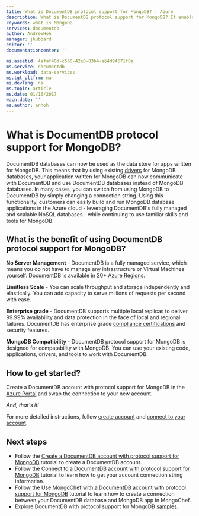 ```yaml
---
title: What is DocumentDB protocol support for MongoDB? | Azure
description: What is DocumentDB protocol support for MongoDB? It enables you to use Azure DocumentDB, a managed cloud-based service, as the data store for apps written for MongoDB.
keywords: what is MongoDB
services: documentdb
author: AndrewHoh
manager: jhubbard
editor: ''
documentationcenter: ''

ms.assetid: 4afaf40d-c560-42e0-83b4-a64d94671f0a
ms.service: documentdb
ms.workload: data-services
ms.tgt_pltfrm: na
ms.devlang: na
ms.topic: article
ms.date: 01/16/2017
wacn.date: ''
ms.author: anhoh
---
```


# What is DocumentDB protocol support for MongoDB?

DocumentDB databases can now be used as the data store for apps written for MongoDB. This means that by using existing [drivers](https://docs.mongodb.org/ecosystem/drivers/) for MongoDB databases, your application written for MongoDB can now communicate with DocumentDB and use DocumentDB databases instead of MongoDB databases. In many cases, you can switch from using MongoDB to DocumentDB by simply changing a connection string. Using this functionality, customers can easily build and run MongoDB database applications in the Azure cloud - leveraging DocumentDB's fully managed and scalable NoSQL databases - while continuing to use familiar skills and tools for MongoDB.

## What is the benefit of using DocumentDB protocol support for MongoDB?
**No Server Management** - DocumentDB is a fully managed service, which means you do not have to manage any infrastructure or Virtual Machines yourself. DocumentDB is available in 20+ [Azure Regions](https://azure.microsoft.com/regions/services/).

**Limitless Scale** - You can scale throughput and storage independently and elastically. You can add capacity to serve millions of requests per second with ease.

**Enterprise grade** - DocumentDB supports multiple local replicas to deliver 99.99% availability and data protection in the face of local and regional failures. DocumentDB has enterprise grade [compliance certifications](https://www.microsoft.com/trustcenter) and security features. 

**MongoDB Compatibility** - DocumentDB protocol support for MongoDB is designed for compatability with MongoDB. You can use your existing code, applications, drivers, and tools to work with DocumentDB. 

## How to get started?
Create a DocumentDB account with protocol support for MongoDB in the [Azure Portal](https://portal.azure.cn) and swap the connection to your new account. 

*And, that's it!*

For more detailed instructions, follow [create account](./documentdb-create-mongodb-account.md) and [connect to your account](./documentdb-connect-mongodb-account.md).

## Next steps
- Follow the [Create a DocumentDB account with protocol support for MongoDB](./documentdb-create-mongodb-account.md) tutorial to create a DocumentDB account.
- Follow the [Connect to a DocumentDB account with protocol support for MongoDB](./documentdb-connect-mongodb-account.md) tutorial to learn how to get your account connection string information.
- Follow the [Use MongoChef with a DocumentDB account with protocol support for MongoDB](./documentdb-mongodb-mongochef.md) tutorial to learn how to create a connection between your DocumentDB database and MongoDB app in MongoChef.
- Explore DocumentDB with protocol support for MongoDB [samples](./documentdb-mongodb-samples.md).